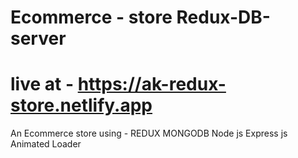 # Ecommerce - store   Redux-DB-server
# live at - https://ak-redux-store.netlify.app
An Ecommerce store using -
REDUX
MONGODB
Node js
Express js
Animated Loader
